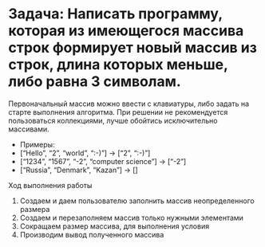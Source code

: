# Задача: Написать программу, которая из имеющегося массива строк формирует новый массив из строк, длина которых меньше, либо равна 3 символам.
 Первоначальный массив можно ввести с клавиатуры, либо задать на старте выполнения алгоритма.
При решении не рекомендуется пользоваться коллекциями, лучше обойтись исключительно массивами.

* Примеры:
* [“Hello”, “2”, “world”, “:-)”] → [“2”, “:-)”]
* [“1234”, “1567”, “-2”, “computer science”] → [“-2”]
* [“Russia”, “Denmark”, “Kazan”] → []

 Ход выполнения работы

1. Создаем и даем пользователю заполнить массив неопределенного размера
2. Создаем и перезаполняем массив только нужными элементами
3. Сокращаем размер массива, для выполнения условия
4. Производим вывод полученного массива
